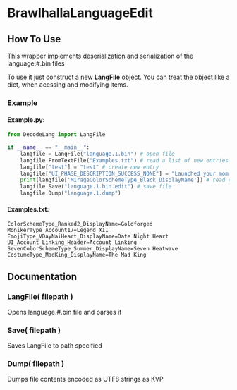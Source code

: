 # BrawlhallaLanguageEdit

## How To Use

This wrapper implements deserialization and serialization of the language.#.bin files

To use it just construct a new **LangFile** object. You can treat the object like a dict, when acessing and modifying items.

### Example

#### Example.py:

```py
from DecodeLang import LangFile

if __name__ == "__main__":
    langfile = LangFile("language.1.bin") # open file
    langfile.FromTextFile("Examples.txt") # read a list of new entries. This is NOT reliable
    langfile["test"] = "test" # create new entry
    langfile["UI_PHASE_DESCRIPTION_SUCCESS_NONE"] = "Launched your mom into space" # change existing entry
    print(langfile['MirageColorSchemeType_Black_DisplayName']) # read entry
    langfile.Save("language.1.bin.edit") # save file
    langfile.Dump("language.1.dump")
```

#### Examples.txt:

```properties
ColorSchemeType_Ranked2_DisplayName=Goldforged
MonikerType_Account17=Legend XII
EmojiType_VDayNaiHeart_DisplayName=Date Night Heart
UI_Account_Linking_Header=Account Linking
SevenColorSchemeType_Summer_DisplayName=Seven Heatwave
CostumeType_MadKing_DisplayName=The Mad King
```

## Documentation

### LangFile( filepath )

Opens language.#.bin file and parses it

### Save( filepath )

Saves LangFile to path specified

### Dump( filepath )

Dumps file contents encoded as UTF8 strings as KVP
